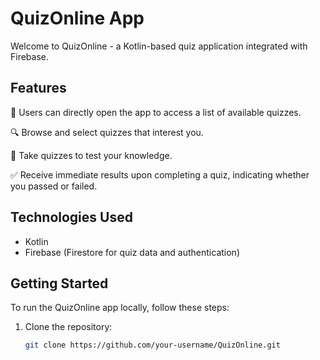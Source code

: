 # QuizOnline App

Welcome to QuizOnline - a Kotlin-based quiz application integrated with Firebase.

## Features

📱 Users can directly open the app to access a list of available quizzes.

🔍 Browse and select quizzes that interest you.

📝 Take quizzes to test your knowledge.

✅ Receive immediate results upon completing a quiz, indicating whether you passed or failed.

## Technologies Used

- Kotlin
- Firebase (Firestore for quiz data and authentication)

## Getting Started

To run the QuizOnline app locally, follow these steps:

1. Clone the repository:
   ```bash
   git clone https://github.com/your-username/QuizOnline.git
